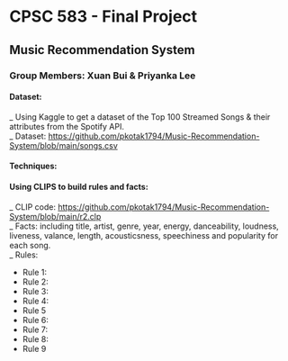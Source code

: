 # CPSC 583 - Final Project <br>
## Music Recommendation System <br>
### Group Members: Xuan Bui & Priyanka Lee <br>


#### Dataset: 
_ Using Kaggle to get a dataset of the Top 100 Streamed Songs & their attributes from the Spotify API. <br>
_ Dataset: https://github.com/pkotak1794/Music-Recommendation-System/blob/main/songs.csv <br>

#### Techniques: <br>
#### Using CLIPS to build rules and facts: <br>
_ CLIP code: https://github.com/pkotak1794/Music-Recommendation-System/blob/main/r2.clp <br>
_ Facts: including title, artist, genre, year, energy, danceability, loudness, liveness, valance, length, acousticsness, speechiness and popularity for each song. <br>
_ Rules: <br>
  + Rule 1: 
  + Rule 2:
  + Rule 3:
  + Rule 4:
  + Rule 5
  + Rule 6:
  + Rule 7:
  + Rule 8:
  + Rule 9
